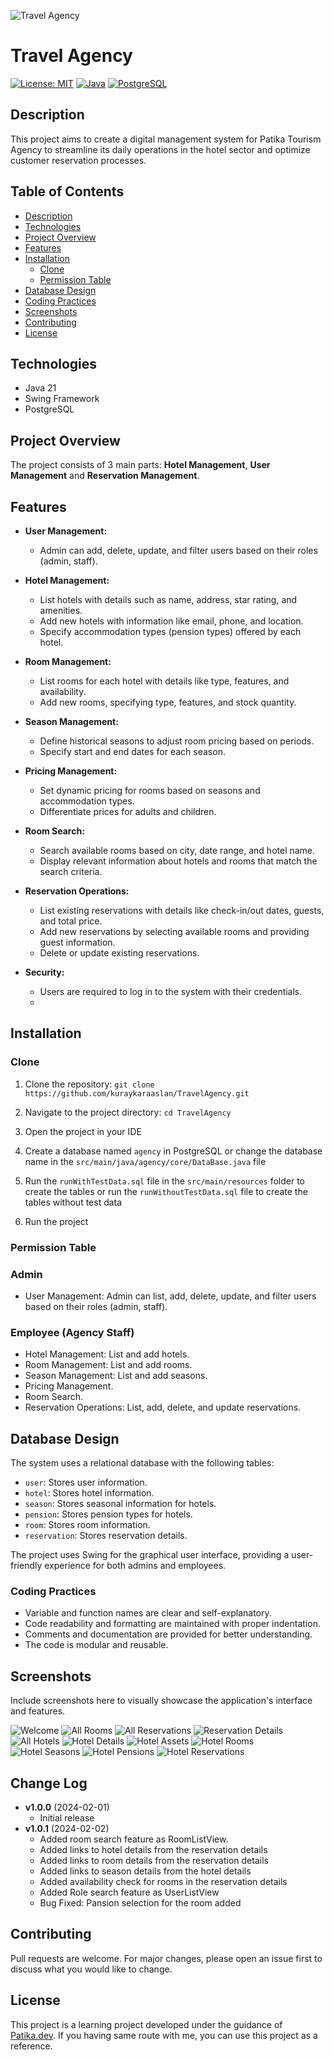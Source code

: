 ![Travel Agency](/static/logo.jpg)

# Travel Agency
[![License: MIT](https://img.shields.io/badge/License-MIT-yellow.svg)](https://opensource.org/licenses/MIT)
[![Java](https://img.shields.io/badge/Java-21-red.svg)](https://www.oracle.com/java/technologies/javase-downloads.html)
[![PostgreSQL](https://img.shields.io/badge/PostgreSQL-13.3-blue.svg)](https://www.postgresql.org/download/)

## Description

This project aims to create a digital management system for Patika Tourism Agency to streamline its daily operations in the hotel sector and optimize customer reservation processes.


## Table of Contents

- [Description](#description)
- [Technologies](#technologies)
- [Project Overview](#project-overview)
- [Features](#features)
- [Installation](#installation)
    - [Clone](#clone)
    - [Permission Table](#permission-table)
- [Database Design](#database-design)
- [Coding Practices](#coding-practices)
- [Screenshots](#screenshots)
- [Contributing](#contributing)
- [License](#license)



## Technologies

- Java 21
- Swing Framework
- PostgreSQL

## Project Overview

The project consists of 3 main parts: **Hotel Management**, **User Management** and **Reservation Management**.

## Features

- **User Management:**
    - Admin can add, delete, update, and filter users based on their roles (admin, staff).

- **Hotel Management:**
    - List hotels with details such as name, address, star rating, and amenities.
    - Add new hotels with information like email, phone, and location.
    - Specify accommodation types (pension types) offered by each hotel.

- **Room Management:**
    - List rooms for each hotel with details like type, features, and availability.
    - Add new rooms, specifying type, features, and stock quantity.

- **Season Management:**
    - Define historical seasons to adjust room pricing based on periods.
    - Specify start and end dates for each season.

- **Pricing Management:**
    - Set dynamic pricing for rooms based on seasons and accommodation types.
    - Differentiate prices for adults and children.

- **Room Search:**
    - Search available rooms based on city, date range, and hotel name.
    - Display relevant information about hotels and rooms that match the search criteria.

- **Reservation Operations:**
    - List existing reservations with details like check-in/out dates, guests, and total price.
    - Add new reservations by selecting available rooms and providing guest information.
    - Delete or update existing reservations.
- **Security:**
    - Users are required to log in to the system with their credentials.
    - 
## Installation

### Clone

1. Clone the repository: `git clone https://github.com/kuraykaraaslan/TravelAgency.git`
2. Navigate to the project directory: `cd TravelAgency`
3. Open the project in your IDE
4. Create a database named `agency` in PostgreSQL or change the database name in the `src/main/java/agency/core/DataBase.java` file
5. Run the `runWithTestData.sql` file in the `src/main/resources` folder to create the tables or run the `runWithoutTestData.sql` file to create the tables without test data

6. Run the project

### Permission Table

### Admin

- User Management: Admin can list, add, delete, update, and filter users based on their roles (admin, staff).

### Employee (Agency Staff)

- Hotel Management: List and add hotels.
- Room Management: List and add rooms.
- Season Management: List and add seasons.
- Pricing Management.
- Room Search.
- Reservation Operations: List, add, delete, and update reservations.


## Database Design

The system uses a relational database with the following tables:

- `user`: Stores user information.
- `hotel`: Stores hotel information.
- `season`: Stores seasonal information for hotels.
- `pension`: Stores pension types for hotels.
- `room`: Stores room information.
- `reservation`: Stores reservation details.

The project uses Swing for the graphical user interface, providing a user-friendly experience for both admins and employees.

### Coding Practices

- Variable and function names are clear and self-explanatory.
- Code readability and formatting are maintained with proper indentation.
- Comments and documentation are provided for better understanding.
- The code is modular and reusable.

## Screenshots

Include screenshots here to visually showcase the application's interface and features.

![Welcome](/static/welcome.png)
![All Rooms](/static/all_rooms.png)
![All Reservations](/static/all_reservations.png)
![Reservation Details](/static/reservation_details.png)
![All Hotels](/static/all_hotels.png)
![Hotel Details](/static/hotel_details.png)
![Hotel Assets](/static/hotel_assets.png)
![Hotel Rooms](/static/hotel_rooms.png)
![Hotel Seasons](/static/hotel_seasons.png)
![Hotel Pensions](/static/hotel_pensions.png)
![Hotel Reservations](/static/hotel_reservations.png)


## Change Log

- **v1.0.0** (2024-02-01)
    - Initial release
- **v1.0.1** (2024-02-02)
    - Added room search feature as RoomListView.
    - Added links to hotel details from the reservation details
    - Added links to room details from the reservation details
    - Added links to season details from the hotel details
    - Added availability check for rooms in the reservation details
    - Added Role search feature as UserListView
    - Bug Fixed: Pansion selection for the room added



## Contributing

Pull requests are welcome. For major changes, please open an issue first to discuss what you would like to change.

## License

This project is a learning project developed under the guidance of [Patika.dev](https://www.patika.dev/). If you having same route with me, you can use this project as a reference.
